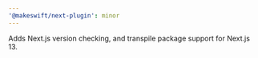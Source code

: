 ```yaml
---
'@makeswift/next-plugin': minor
---
```


Adds Next.js version checking, and transpile package support for Next.js 13.
